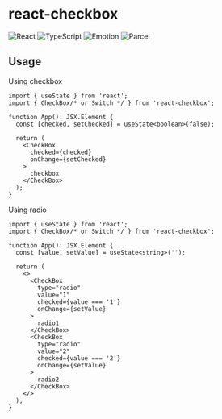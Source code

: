 # react-checkbox

![React](https://img.shields.io/badge/React-20232A?style=for-the-badge&logo=react&logoColor=61DAFB)
![TypeScript](https://img.shields.io/badge/TypeScript-007ACC?style=for-the-badge&logo=typescript&logoColor=white)
![Emotion](https://img.shields.io/badge/Emotion-CC6699?style=for-the-badge&logo=emotion&logoColor=white)
![Parcel](https://img.shields.io/badge/📦_Parcel-334155?style=for-the-badge&logo=emotion&logoColor=white)

## Usage

Using checkbox

```tsx
import { useState } from 'react';
import { CheckBox/* or Switch */ } from 'react-checkbox';

function App(): JSX.Element {
  const [checked, setChecked] = useState<boolean>(false);

  return (
    <CheckBox
      checked={checked}
      onChange={setChecked}
    >
      checkbox
    </CheckBox>
  );
}
```

Using radio

```tsx
import { useState } from 'react';
import { CheckBox/* or Switch */ } from 'react-checkbox';

function App(): JSX.Element {
  const [value, setValue] = useState<string>('');

  return (
    <>
      <CheckBox
        type="radio"
        value="1"
        checked={value === '1'}
        onChange={setValue}
      >
        radio1
      </CheckBox>
      <CheckBox
        type="radio"
        value="2"
        checked={value === '2'}
        onChange={setValue}
      >
        radio2
      </CheckBox>
    </>
  );
}
```
